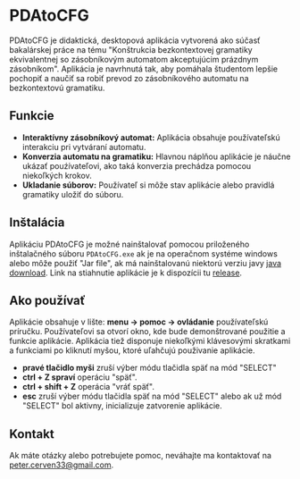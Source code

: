 # PDAtoCFG

PDAtoCFG je didaktická, desktopová aplikácia vytvorená ako súčasť bakalárskej práce na tému "Konštrukcia bezkontextovej gramatiky ekvivalentnej so zásobníkovým automatom akceptujúcim prázdnym zásobníkom". Aplikácia je navrhnutá tak, aby pomáhala študentom lepšie pochopiť a naučiť sa robiť prevod zo zásobníkového automatu na bezkontextovú gramatiku.

## Funkcie
- **Interaktívny zásobníkový automat:** Aplikácia obsahuje používateľskú interakciu pri vytváraní automatu.
- **Konverzia automatu na gramatiku:** Hlavnou náplňou aplikácie je náučne ukázať pouźívateľovi, ako taká konverzia prechádza pomocou niekoľkých krokov.
- **Ukladanie súborov:** Používateľ si môže stav aplikácie alebo pravidlá gramatiky uložiť do súboru.

## Inštalácia
Aplikáciu PDAtoCFG je možné nainštalovať pomocou priloženého inštalačného súboru `PDAtoCFG.exe` ak je na operačnom systéme windows alebo môže použiť "Jar file", ak má nainštalovanú niektorú verziu javy [java download](https://www.java.com/download/ie_manual.jsp).
Link na stiahnutie aplikácie je k dispozícii tu [release](https://github.com/PeterCerven/PDAtoCFG/releases/tag/v1.0).

## Ako používať
Aplikácie obsahuje v lište: __menu -> pomoc -> ovládanie__ používateľskú príručku. Používateľovi sa otvorí okno, kde bude demonštrované použitie a funkcie aplikácie. Aplikácia tiež disponuje niekoľkými klávesovými skratkami a funkciami po kliknutí myšou, ktoré uľahčujú použivanie aplikácie.
- __pravé tlačidlo myši__ zruší výber módu tlačidla späť na mód "SELECT"
- __ctrl + Z spraví__ operáciu "späť".
- __ctrl + shift + Z__ operácia "vráť späť".
- __esc__ zruší výber módu tlačidla späť na mód "SELECT" alebo ak už mód "SELECT" bol aktivny, inicializuje zatvorenie aplikácie.


## Kontakt
Ak máte otázky alebo potrebujete pomoc, neváhajte ma kontaktovať na peter.cerven33@gmail.com.
